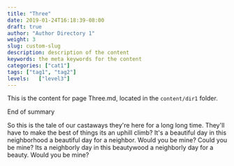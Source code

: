 ```yaml
---
title: "Three"
date: 2019-01-24T16:18:39-08:00
draft: true
author: "Author Directory 1"
weight: 3
slug: custom-slug
description: description of the content
keywords: the meta keywords for the content
categories: ["cat1"]
tags: ["tag1", "tag2"]
levels:   ["level3"]
---
```


This is the content for page Three.md, located in the `content/dir1` folder. 

End of summary
<!-- more -->

So this is the tale of our castaways they're here for a long long time. They'll have to make the best of things its an uphill climb? It's a beautiful day in this neighborhood a beautiful day for a neighbor. Would you be mine? Could you be mine? Its a neighborly day in this beautywood a neighborly day for a beauty. Would you be mine? 